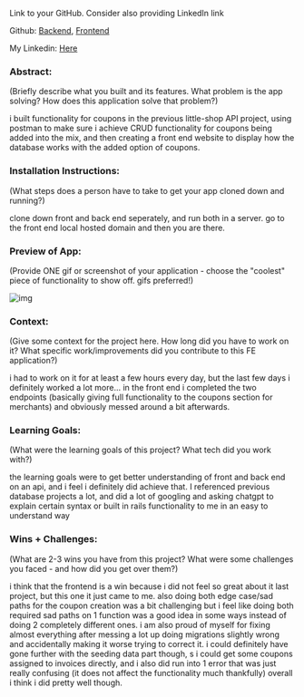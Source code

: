 



Link to your GitHub. Consider also providing LinkedIn link

Github: [Backend](https://github.com/ossar3/little_shop_2), [Frontend](https://github.com/ossar3/little-shop-fe-final-osc)

My Linkedin: [Here](https://www.linkedin.com/in/oscar-patterson-992a82328/)

### Abstract:
(Briefly describe what you built and its features. What problem is the app solving? How does this application solve that problem?)

i built functionality for coupons in the previous little-shop API project, using postman to make sure i achieve CRUD functionality for coupons being added into the mix, and then creating a front end website to display how the database works with the added option of coupons.


### Installation Instructions:
(What steps does a person have to take to get your app cloned down and running?)

clone down front and back end seperately, and run both in a server. go to the front end local hosted domain and then you are there.

### Preview of App:
(Provide ONE gif or screenshot of your application - choose the "coolest" piece of functionality to show off. gifs preferred!)

![img](https://i.ibb.co/Wc3Zcjj/Screenshot-2024-11-12-at-8-59-00-PM.png)

### Context:
(Give some context for the project here. How long did you have to work on it? What specific work/improvements did you contribute to this FE application?)

i had to work on it for at least a few hours every day, but the last few days i definitely worked a lot more... in the front end i completed the two endpoints (basically giving full functionality to the coupons section for merchants) and obviously messed around a bit afterwards.

### Learning Goals:
(What were the learning goals of this project? What tech did you work with?)

the learning goals were to get better understanding of front and back end on an api, and i feel i definitely did achieve that. I referenced previous database projects a lot, and did a lot of googling and asking chatgpt to explain certain syntax or built in rails functionality to me in an easy to understand way

### Wins + Challenges:
(What are 2-3 wins you have from this project? What were some challenges you faced - and how did you get over them?)

i think that the frontend is a win because i did not feel so great about it last project, but this one it just came to me. also doing both edge case/sad paths for the coupon creation was a bit challenging but i feel like doing both required sad paths on 1 function was a good idea in some ways instead of doing 2 completely different ones. i am also proud of myself for fixing almost everything after messing a lot up doing migrations slightly wrong and accidentally making it worse trying to correct it. i could definitely have gone further with the seeding data part though, s i could get some coupons assigned to invoices directly, and i also did run into 1 error that was just really confusing (it does not affect the functionality much thankfully) overall i think i did pretty well though.
